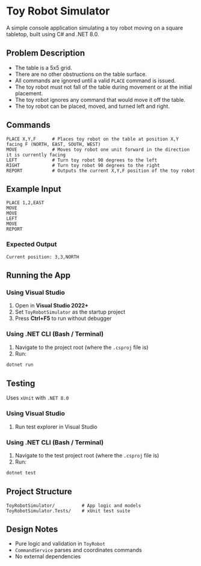 # Toy Robot Simulator

A simple console application simulating a toy robot moving on a square tabletop, built using C# and .NET 8.0. 

## Problem Description

- The table is a 5x5 grid.
- There are no other obstructions on the table surface.
- All commands are ignored until a valid `PLACE` command is issued.
- The toy robot must not fall of the table during movement or at the initial placement.
- The toy robot ignores any command that would move it off the table.
- The toy robot can be placed, moved, and turned left and right.

## Commands

```text
PLACE X,Y,F      # Places toy robot on the table at position X,Y facing F (NORTH, EAST, SOUTH, WEST)
MOVE             # Moves toy robot one unit forward in the direction it is currently facing
LEFT             # Turn toy robot 90 degrees to the left
RIGHT            # Turn toy robot 90 degrees to the right
REPORT           # Outputs the current X,Y,F position of the toy robot
```

## Example Input

```
PLACE 1,2,EAST
MOVE
MOVE
LEFT
MOVE
REPORT
```

### Expected Output
```
Current position: 3,3,NORTH
```

## Running the App
### Using Visual Studio

1. Open in **Visual Studio 2022+**
2. Set `ToyRobotSimulator` as the startup project
3. Press **Ctrl+F5** to run without debugger

### Using .NET CLI (Bash / Terminal)

1. Navigate to the project root (where the `.csproj` file is)
2. Run:

```bash
dotnet run
```

## Testing

Uses `xUnit` with `.NET 8.0`

### Using Visual Studio

1. Run test explorer in Visual Studio


### Using .NET CLI (Bash / Terminal)

1. Navigate to the test project root (where the `.csproj` file is)
2. Run:

```bash
dotnet test
```

## Project Structure

```
ToyRobotSimulator/          # App logic and models
ToyRobotSimulator.Tests/    # xUnit test suite
```

## Design Notes

- Pure logic and validation in `ToyRobot`
- `CommandService` parses and coordinates commands
- No external dependencies